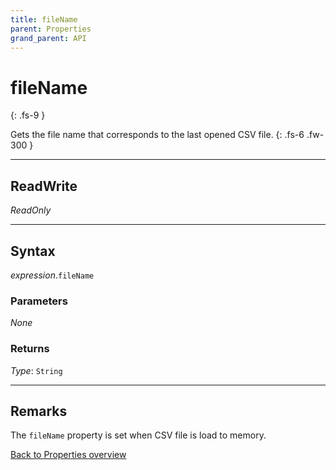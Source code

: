 ```yaml
---
title: fileName
parent: Properties
grand_parent: API
---
```


# fileName
{: .fs-9 }

Gets the file name that corresponds to the last opened CSV file.
{: .fs-6 .fw-300 }

---

## ReadWrite

_ReadOnly_

---

## Syntax

*expression*.`fileName`

### Parameters

_None_

### Returns

*Type*: `String`

---

## Remarks

The `fileName` property is set when CSV file is load to memory.

[Back to Properties overview](https://ws-garcia.github.io/VBA-CSV-interface/api/properties/)